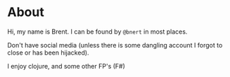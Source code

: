 # About

Hi, my name is Brent. I can be found by `@bnert` in most places.

Don't have social media (unless there is some dangling
account I forgot to close or has been hijacked).

I enjoy clojure, and some other FP's (F#)

